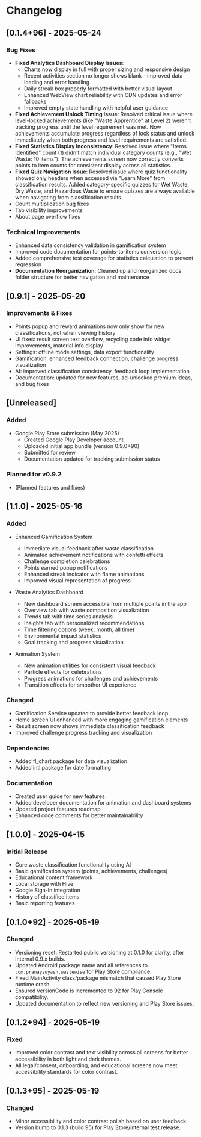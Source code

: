# Changelog

## [0.1.4+96] - 2025-05-24

### Bug Fixes
- **Fixed Analytics Dashboard Display Issues**: 
  - Charts now display in full with proper sizing and responsive design
  - Recent activities section no longer shows blank - improved data loading and error handling
  - Daily streak box properly formatted with better visual layout
  - Enhanced WebView chart reliability with CDN updates and error fallbacks
  - Improved empty state handling with helpful user guidance
- **Fixed Achievement Unlock Timing Issue**: Resolved critical issue where level-locked achievements (like "Waste Apprentice" at Level 2) weren't tracking progress until the level requirement was met. Now achievements accumulate progress regardless of lock status and unlock immediately when both progress and level requirements are satisfied.
- **Fixed Statistics Display Inconsistency**: Resolved issue where "Items Identified" count (1) didn't match individual category counts (e.g., "Wet Waste: 10 items"). The achievements screen now correctly converts points to item counts for consistent display across all statistics.
- **Fixed Quiz Navigation Issue**: Resolved issue where quiz functionality showed only headers when accessed via "Learn More" from classification results. Added category-specific quizzes for Wet Waste, Dry Waste, and Hazardous Waste to ensure quizzes are always available when navigating from classification results.
- Count multiplication bug fixes
- Tab visibility improvements  
- About page overflow fixes

### Technical Improvements
- Enhanced data consistency validation in gamification system
- Improved code documentation for points-to-items conversion logic
- Added comprehensive test coverage for statistics calculation to prevent regression
- **Documentation Reorganization**: Cleaned up and reorganized docs folder structure for better navigation and maintenance


## [0.9.1] - 2025-05-20

### Improvements & Fixes
- Points popup and reward animations now only show for new classifications, not when viewing history
- UI fixes: result screen text overflow, recycling code info widget improvements, material info display
- Settings: offline mode settings, data export functionality
- Gamification: enhanced feedback connection, challenge progress visualization
- AI: improved classification consistency, feedback loop implementation
- Documentation: updated for new features, ad-unlocked premium ideas, and bug fixes

## [Unreleased]

### Added
- Google Play Store submission (May 2025)
  - Created Google Play Developer account
  - Uploaded initial app bundle (version 0.9.0+90)
  - Submitted for review
  - Documentation updated for tracking submission status

### Planned for v0.9.2
- (Planned features and fixes)

## [1.1.0] - 2025-05-16

### Added
- Enhanced Gamification System
  - Immediate visual feedback after waste classification
  - Animated achievement notifications with confetti effects
  - Challenge completion celebrations
  - Points earned popup notifications
  - Enhanced streak indicator with flame animations
  - Improved visual representation of progress

- Waste Analytics Dashboard
  - New dashboard screen accessible from multiple points in the app
  - Overview tab with waste composition visualization
  - Trends tab with time series analysis
  - Insights tab with personalized recommendations
  - Time filtering options (week, month, all time)
  - Environmental impact statistics
  - Goal tracking and progress visualization

- Animation System
  - New animation utilities for consistent visual feedback
  - Particle effects for celebrations
  - Progress animations for challenges and achievements
  - Transition effects for smoother UI experience

### Changed
- Gamification Service updated to provide better feedback loop
- Home screen UI enhanced with more engaging gamification elements
- Result screen now shows immediate classification feedback
- Improved challenge progress tracking and visualization

### Dependencies
- Added fl_chart package for data visualization
- Added intl package for date formatting

### Documentation
- Created user guide for new features
- Added developer documentation for animation and dashboard systems
- Updated project features roadmap
- Enhanced code comments for better maintainability

## [1.0.0] - 2025-04-15

### Initial Release
- Core waste classification functionality using AI
- Basic gamification system (points, achievements, challenges)
- Educational content framework
- Local storage with Hive
- Google Sign-In integration
- History of classified items
- Basic reporting features

## [0.1.0+92] - 2025-05-19
### Changed
- Versioning reset: Restarted public versioning at 0.1.0 for clarity, after internal 0.9.x builds.
- Updated Android package name and all references to `com.pranaysuyash.wastewise` for Play Store compliance.
- Fixed MainActivity class/package mismatch that caused Play Store runtime crash.
- Ensured versionCode is incremented to 92 for Play Console compatibility.
- Updated documentation to reflect new versioning and Play Store issues.

## [0.1.2+94] - 2025-05-19
### Fixed
- Improved color contrast and text visibility across all screens for better accessibility in both light and dark themes.
- All legal/consent, onboarding, and educational screens now meet accessibility standards for color contrast.

## [0.1.3+95] - 2025-05-19
### Changed
- Minor accessibility and color contrast polish based on user feedback.
- Version bump to 0.1.3 (build 95) for Play Store/internal test release.
